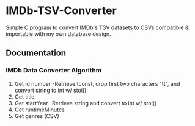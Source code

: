 # IMDb-TSV-Converter

Simple C program to convert IMDb's TSV datasets to CSVs compatible &amp; importable with my own database design.

## Documentation

### IMDb Data Converter Algorithm

1. Get id number
    -Retrieve tconst, drop first two characters "tt", and convert string to int w/ stoi()
2. Get title
3. Get startYear
    -Retrieve string and convert to int w/ stoi()
4. Get runtimeMinutes
5. Get genres (CSV)

